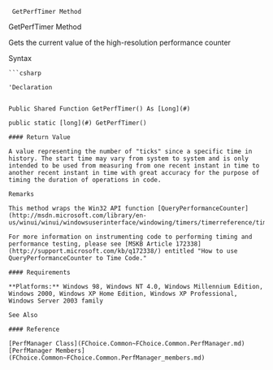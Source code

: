 ﻿     GetPerfTimer Method                                                   

GetPerfTimer Method

Gets the current value of the high-resolution performance counter

Syntax

```vbnet
```csharp

'Declaration
 

Public Shared Function GetPerfTimer() As [Long](#)

public static [long](#) GetPerfTimer()

#### Return Value

A value representing the number of "ticks" since a specific time in history. The start time may vary from system to system and is only intended to be used from measuring from one recent instant in time to another recent instant in time with great accuracy for the purpose of timing the duration of operations in code.

Remarks

This method wraps the Win32 API function [QueryPerformanceCounter](http://msdn.microsoft.com/library/en-us/winui/winui/windowsuserinterface/windowing/timers/timerreference/timerfunctions/queryperformancecounter.asp).

For more information on instrumenting code to performing timing and performance testing, please see [MSKB Article 172338](http://support.microsoft.com/kb/q172338/) entitled "How to use QueryPerformanceCounter to Time Code."

#### Requirements

**Platforms:** Windows 98, Windows NT 4.0, Windows Millennium Edition, Windows 2000, Windows XP Home Edition, Windows XP Professional, Windows Server 2003 family

See Also

#### Reference

[PerfManager Class](FChoice.Common~FChoice.Common.PerfManager.md)  
[PerfManager Members](FChoice.Common~FChoice.Common.PerfManager_members.md)